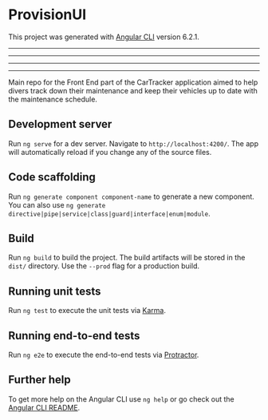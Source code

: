 # ProvisionUI

This project was generated with [Angular CLI](https://github.com/angular/angular-cli) version 6.2.1.

*****      *      ***     ******   ***        *     *    *  ****  ***
*        *   *    *   *     *      *   *    *   *   *  *    *     *   *
*       ******    ***       *      ***     * ****   * *     ****  ***
****** *       *  *   *     *      *   *  *       * *   *   ****  *  *
Main repo for the Front End part of the CarTracker application aimed to help divers track down their maintenance and keep their vehicles up to date with the maintenance schedule.


## Development server

Run `ng serve` for a dev server. Navigate to `http://localhost:4200/`. The app will automatically reload if you change any of the source files.

## Code scaffolding

Run `ng generate component component-name` to generate a new component. You can also use `ng generate directive|pipe|service|class|guard|interface|enum|module`.

## Build

Run `ng build` to build the project. The build artifacts will be stored in the `dist/` directory. Use the `--prod` flag for a production build.

## Running unit tests

Run `ng test` to execute the unit tests via [Karma](https://karma-runner.github.io).

## Running end-to-end tests

Run `ng e2e` to execute the end-to-end tests via [Protractor](http://www.protractortest.org/).

## Further help

To get more help on the Angular CLI use `ng help` or go check out the [Angular CLI README](https://github.com/angular/angular-cli/blob/master/README.md).
